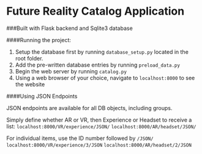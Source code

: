 Future Reality Catalog Application
=============

###Built with Flask backend and Sqlite3 database

####Running the project:

1. Setup the database first by running `database_setup.py` located in the root folder.
2. Add the pre-written database entries by running `preload_data.py` 
3. Begin the web server by running `catalog.py`
4. Using a web browser of your choice, navigate to `localhost:8000` to see the website

####Using JSON Endpoints

JSON endpoints are available for all DB objects, including groups.

Simply define whether AR or VR, then Experience or Headset to receive a list:
`localhost:8000/VR/experience/JSON/`
`localhost:8000/AR/headset/JSON/`

For individual items, use the ID number followed by `/JSON/`
`localhost:8000/VR/experience/3/JSON`
`localhost:8000/AR/headset/2/JSON`

